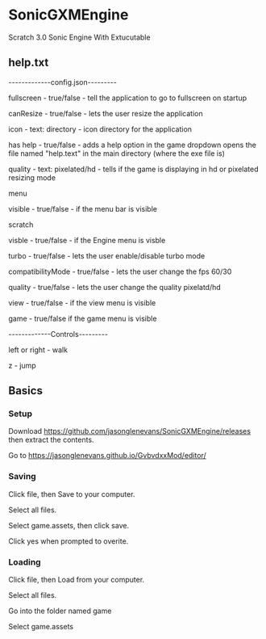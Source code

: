 # SonicGXMEngine
Scratch 3.0 Sonic Engine With Extucutable

## help.txt

-------------config.json---------

fullscreen - true/false - tell the application to go to fullscreen on startup

canResize - true/false - lets the user resize the application

icon - text: directory - icon directory for the application

has help - true/false - adds a help option in the game dropdown opens the file named "help.text" in the main directory (where the exe file is)

quality - text: pixelated/hd - tells if the game is displaying in hd or pixelated resizing mode

menu

visible - true/false - if the menu bar is visible

scratch

visble - true/false - if the Engine menu is visble
 
turbo - true/false - lets the user enable/disable turbo mode

compatibilityMode - true/false - lets the user change the fps 60/30

quality - true/false - lets the user change the quality pixelatd/hd


view - true/false - if the view menu is visible

game - true/false if the game menu is visible


-------------Controls---------

left or right - walk

z - jump


## Basics

### Setup

Download https://github.com/jasonglenevans/SonicGXMEngine/releases then extract the contents.

Go to https://jasonglenevans.github.io/GvbvdxxMod/editor/

### Saving

Click file, then Save to your computer.

Select all files.

Select game.assets, then click save.

Click yes when prompted to overite.

### Loading

Click file, then Load from your computer.

Select all files.

Go into the folder named game

Select game.assets
